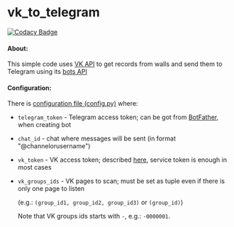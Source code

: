 # vk_to_telegram

[![Codacy Badge](https://api.codacy.com/project/badge/Grade/551abbcb96b44a56a4129fa2f29b9d75)](https://www.codacy.com/app/dkder3k/vk_to_telegram?utm_source=github.com&amp;utm_medium=referral&amp;utm_content=dkder3k/vk_to_telegram&amp;utm_campaign=Badge_Grade)
#### About:
This simple code uses [VK API](https://vk.com/dev/methods) to get records from walls
and send them to Telegram using its [bots API](https://core.telegram.org/bots/api)

#### Configuration:
There is [configuration file (config.py)](https://github.com/dkder3k/vk_to_telegram/blob/master/config.py) where:
* `telegram_token` - Telegram access token; can be got from [BotFather](https://telegram.me/botfather), when creating bot
* `chat_id` - chat where messages will be sent (in format "@channelorusername")
* `vk_token` - VK access token; described [here](https://vk.com/dev/access_token?f=3.%20Service%20Token),
service token is enough in most cases
* `vk_groups_ids` - VK pages to scan; must be set as tuple even if there is only one page to listen

  (e.g.: `(group_id1, group_id2, group_id3)` or `(group_id)`)
  
  Note that VK groups ids starts with `-`, e.g.: `-0000001`.
